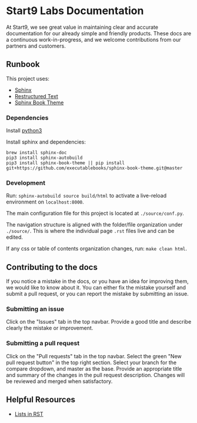 # Start9 Labs Documentation

At Start9, we see great value in maintaining clear and accurate documentation for our already simple and friendly products. These docs are a continuous work-in-progress, and we welcome contributions from our partners and customers.

## Runbook

This project uses:
- [Sphinx](https://www.sphinx-doc.org/en/master/usage/installation.html)
- [Restructured Text](https://thomas-cokelaer.info/tutorials/sphinx/rest_syntax.html)
- [Sphinx Book Theme](https://sphinx-book-theme.readthedocs.io/)

### Dependencies

Install [python3](https://docs.python-guide.org/starting/install3/osx/)

Install sphinx and dependencies:
```
brew install sphinx-doc
pip3 install sphinx-autobuild
pip3 install sphinx-book-theme || pip install git+https://github.com/executablebooks/sphinx-book-theme.git@master
```

### Development

Run: `sphinx-autobuild source build/html` to activate a live-reload environment on `localhost:8000`.

The main configuration file for this project is located at `./source/conf.py`.

The navigation structure is aligned with the folder/file organization under `./source/`. This is where the individual page `.rst` files live and can be edited.

If any css or table of contents organization changes, run: `make clean html`.

## Contributing to the docs

If you notice a mistake in the docs, or you have an idea for improving them, we would like to know about it. You can either fix the mistake yourself and submit a pull request, or you can report the mistake by submitting an issue.

### Submitting an issue

Click on the "Issues" tab in the top navbar. Provide a good title and describe clearly the mistake or improvement.

### Submitting a pull request

Click on the "Pull requests" tab in the top navbar. Select the green "New pull request button" in the top right section. Select your branch for the compare dropdown, and master as the base. Provide an appropriate title and summary of the changes in the pull request description. Changes will be reviewed and merged when satisfactory. 

## Helpful Resources

- [Lists in RST](https://sublime-and-sphinx-guide.readthedocs.io/en/latest/lists.html)